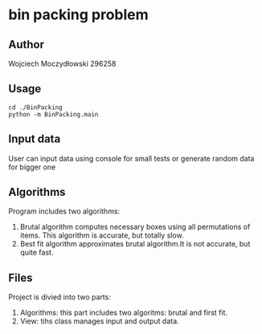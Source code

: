 # bin packing problem

## Author
Wojciech Moczydłowski 296258

## Usage
```
cd ./BinPacking
python -m BinPacking.main
```

## Input data
User can input data using console for small tests or generate random data for bigger one

## Algorithms
Program includes two algorithms:
1) Brutal algorithm computes necessary boxes using all permutations of items. This algorithm is accurate, but totally slow.
2) Best fit algorithm approximates brutal algorithm.It is not accurate, but quite fast.

## Files
Project is divied into two parts:
1) Algorithms: this part includes two algoritms: brutal and first fit. 
2) View: tihs  class manages input and output data.

